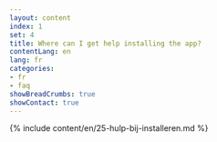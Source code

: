 ```yaml
---
layout: content
index: 1
set: 4
title: Where can I get help installing the app?
contentLang: en
lang: fr
categories:
- fr
- faq
showBreadCrumbs: true
showContact: true
---
```

{% include content/en/25-hulp-bij-installeren.md %}
